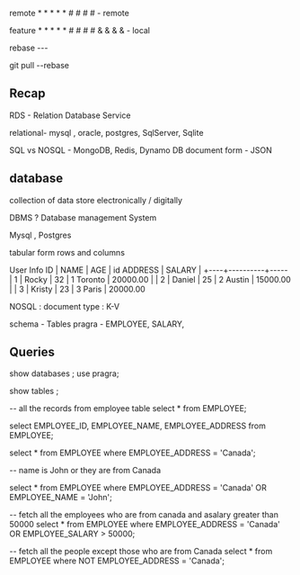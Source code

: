 
        
remote  *  * *  *  *  # # # #    - remote

feature *  * *  *  *  # # # # & & & &   - local

rebase --- 

git pull --rebase 




## Recap 

RDS - Relation Database Service 


relational- 
mysql , oracle, postgres, SqlServer, Sqlite 


SQL                 vs              NOSQL   - MongoDB, Redis, Dynamo DB
                                    document form - JSON 


## database 

collection of data store electronically / digitally 

DBMS ? Database management System 

Mysql , Postgres

tabular form 
rows and columns 

User                                    Info 
ID | NAME | AGE |                   id    ADDRESS | SALARY |
+----+----------+----- 
| 1 | Rocky | 32 |                   1    Toronto | 20000.00 |
| 2 | Daniel | 25 |                  2    Austin | 15000.00 |
| 3 | Kristy | 23 |                  3    Paris | 20000.00


NOSQL : document type : K-V

schema -    Tables
pragra -   EMPLOYEE, SALARY, 


## Queries 

show databases ;
use pragra;


show tables ;

-- all the records from employee table
select * from EMPLOYEE;

select EMPLOYEE_ID, EMPLOYEE_NAME, EMPLOYEE_ADDRESS from EMPLOYEE;

select *
from EMPLOYEE where EMPLOYEE_ADDRESS = 'Canada';

-- name is John or they are from Canada

select *
from EMPLOYEE where EMPLOYEE_ADDRESS = 'Canada' OR EMPLOYEE_NAME = 'John';


-- fetch all the employees who are from canada and asalary greater than 50000
select *
from EMPLOYEE where EMPLOYEE_ADDRESS = 'Canada' OR EMPLOYEE_SALARY > 50000;

-- fetch all the people except those who are from Canada
select *
from EMPLOYEE where NOT EMPLOYEE_ADDRESS = 'Canada';



















